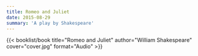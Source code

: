 ```yaml
---
title: Romeo and Juliet
date: 2015-08-29
summary: 'A play by Shakespeare'
---
```


{{< booklist/book
title="Romeo and Juliet"
author="William Shakespeare"
cover="cover.jpg"
format="Audio" >}}
